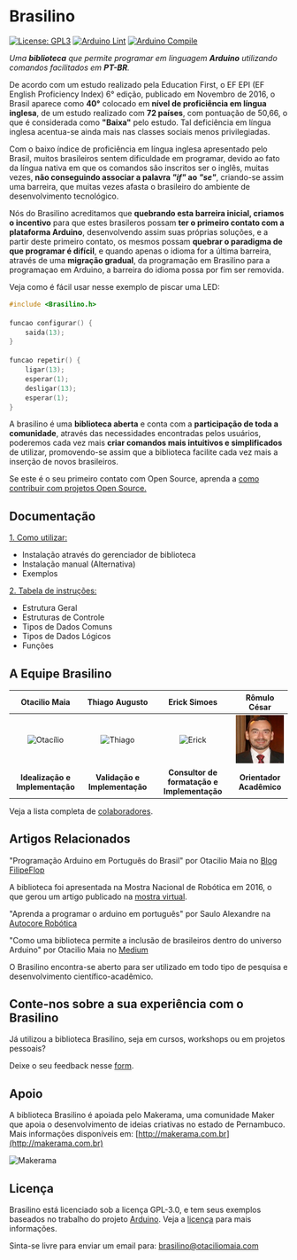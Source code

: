# Brasilino

[![License: GPL3](https://img.shields.io/badge/License-GPL3-green.svg)](https://opensource.org/licenses/GPL-3.0)
[![Arduino Lint](https://github.com/OtacilioN/Brasilino/workflows/Arduino%20Lint/badge.svg)](https://github.com/OtacilioN/Brasilino/actions?workflow=Arduino+Lint)
[![Arduino Compile](https://github.com/OtacilioN/Brasilino/actions/workflows/compile.yml/badge.svg)](https://github.com/OtacilioN/Brasilino/actions/workflows/compile.yml)

_Uma **biblioteca** que permite programar em linguagem **Arduino** utilizando comandos facilitados em **PT-BR**._

De acordo com um estudo realizado pela Education First, o EF EPI (EF English Proficiency Index) 6° edição, publicado em Novembro de 2016, o Brasil aparece como **40°** colocado em **nível de proficiência em língua inglesa**, de um estudo realizado com **72 países**, com pontuação de 50,66, o que é considerada como **"Baixa"** pelo estudo. Tal deficiência em língua inglesa acentua-se ainda mais nas classes sociais menos privilegiadas.

Com o baixo índice de proficiência em língua inglesa apresentado pelo Brasil, muitos brasileiros sentem dificuldade em programar, devido ao fato da língua nativa em que os comandos são inscritos ser o inglês, muitas vezes, **não conseguindo associar a palavra _"if"_ ao _"se"_**, criando-se assim uma barreira, que muitas vezes afasta o brasileiro do ambiente de desenvolvimento tecnológico.

Nós do Brasilino acreditamos que **quebrando esta barreira inicial, criamos o incentivo** para que estes brasileros possam **ter o primeiro contato com a plataforma Arduino**, desenvolvendo assim suas próprias soluções, e a partir deste primeiro contato, os mesmos possam **quebrar o paradigma de que programar é difícil**, e quando apenas o idioma for a última barreira, através de uma **migração gradual**, da programação em Brasilino para a programaçao em Arduino, a barreira do idioma possa por fim ser removida.

Veja como é fácil usar nesse exemplo de piscar uma LED:

```c++
#include <Brasilino.h>

funcao configurar() {
    saida(13);
}

funcao repetir() {
    ligar(13);
    esperar(1);
    desligar(13);
    esperar(1);
}
```

A brasilino é uma **biblioteca aberta** e conta com a **participação de toda a comunidade**, através das necessidades encontradas pelos usuários, poderemos cada vez mais **criar comandos mais intuitivos e simplificados** de utilizar, promovendo-se assim que a biblioteca facilite cada vez mais a inserção de novos brasileiros.

Se este é o seu primeiro contato com Open Source, aprenda a [como contribuir com projetos Open Source.](https://github.com/Roshanjossey/first-contributions/blob/master/translations/README.pt_br.md)

## Documentação

[1. Como utilizar:](/INSTALACAO.md)

- Instalação através do gerenciador de biblioteca
- Instalação manual (Alternativa)
- Exemplos

[2. Tabela de instruções:](/TABELA_DE_INSTRUCOES.md)

- Estrutura Geral
- Estruturas de Controle
- Tipos de Dados Comuns
- Tipos de Dados Lógicos
- Funções

## A Equipe Brasilino

|                 **Otacilio Maia**                  |                    **Thiago Augusto**                    |                   **Erick Simoes**                   |             **Rômulo César**              |
| :------------------------------------------------: | :------------------------------------------------------: | :--------------------------------------------------: | :---------------------------------------: |
| ![Otacílio](https://github.com/OtacilioN.png?size=140) | ![Thiago](https://github.com/ThiagoAugustoSM.png?size=140) | ![Erick](https://github.com/ErickSimoes.png?size=140) | ![Rômulo](/docs/images/romulo.png?size=100) |
|           **Idealização e Implementação**           |              **Validação e Implementação**               |     **Consultor de formatação e Implementação**      |         **Orientador Acadêmico**          |

Veja a lista completa de [colaboradores](https://github.com/OtacilioN/Brasilino/graphs/contributors).

## Artigos Relacionados

"Programação Arduino em Português do Brasil" por Otacilio Maia no [Blog FilipeFlop](https://www.filipeflop.com/blog/programacao-arduino-portugues-brasil/)

A biblioteca foi apresentada na Mostra Nacional de Robótica em 2016, o que gerou um artigo publicado na [mostra virtual](http://www.mnr.org.br/mostravirtual/interna.php?id=15321).

"Aprenda a programar o arduino em português" por Saulo Alexandre na [Autocore Robótica](http://autocorerobotica.blog.br/aprenda-programar-o-arduino-em-portugues/amp/)

"Como uma biblioteca permite a inclusão de brasileiros dentro do universo Arduino" por Otacilio Maia no [Medium](https://medium.com/banana-digital/brasilino-a3957af2041d)

O Brasilino encontra-se aberto para ser utilizado em todo tipo de pesquisa e desenvolvimento científico-acadêmico.

## Conte-nos sobre a sua experiência com o Brasilino

Já utilizou a biblioteca Brasilino, seja em cursos, workshops ou em projetos pessoais?

Deixe o seu feedback nesse [form](https://goo.gl/forms/L8dXaenTAJDmBjui1).

## Apoio

A biblioteca Brasilino é apoiada pelo Makerama, uma comunidade Maker que apoia o desenvolvimento de ideias criativas no estado de Pernambuco. Mais informações disponíveis em: [http://makerama.com.br](http://makerama.com.br)

![Makerama](http://makerama.com.br/wp-content/uploads/2016/03/makerama_100.png)

## Licença

Brasilino está licenciado sob a licença GPL-3.0, e tem seus exemplos baseados no trabalho do projeto [Arduino](https://github.com/arduino/Arduino).
Veja a [licença](https://github.com/OtacilioN/Brasilino/blob/master/LICENSE) para mais informações.

Sinta-se livre para enviar um email para: brasilino@otaciliomaia.com
